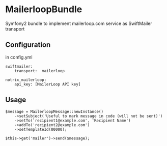 MailerloopBundle
================

Symfony2 bundle to implement mailerloop.com service as SwiftMailer transport

Configuration
-------------

in config.yml

    swiftmailer:
        transport:  mailerloop

    notrix_mailerloop:
        api_key: [MailerLoop API key]

Usage
-----

    $message = MailerloopMessage::newInstance()
        ->setSubject('Useful to mark message in code (will not be sent)')
        ->setTo('recipient1@example.com', 'Recipient Name')
        ->addTo('recipient2@example.com')
        ->setTemplateId(00000);
    
    $this->get('mailer')->send($message);


